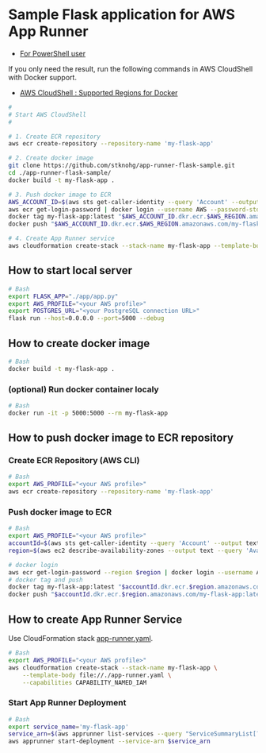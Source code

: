 # Sample Flask application for AWS App Runner

* [For PowerShell user](./README_PowerShell.md)

If you only need the result, run the following commands in AWS CloudShell with Docker support.

* [AWS CloudShell : Supported Regions for Docker](https://docs.aws.amazon.com/cloudshell/latest/userguide/supported-aws-regions.html#docker-regions)

```bash
#
# Start AWS CloudShell
#

# 1. Create ECR repository
aws ecr create-repository --repository-name 'my-flask-app'

# 2. Create docker image
git clone https://github.com/stknohg/app-runner-flask-sample.git
cd ./app-runner-flask-sample/
docker build -t my-flask-app .

# 3. Push docker image to ECR
AWS_ACCOUNT_ID=$(aws sts get-caller-identity --query 'Account' --output text)
aws ecr get-login-password | docker login --username AWS --password-stdin "$AWS_ACCOUNT_ID.dkr.ecr.$AWS_REGION.amazonaws.com"
docker tag my-flask-app:latest "$AWS_ACCOUNT_ID.dkr.ecr.$AWS_REGION.amazonaws.com/my-flask-app:latest"
docker push "$AWS_ACCOUNT_ID.dkr.ecr.$AWS_REGION.amazonaws.com/my-flask-app:latest"

# 4. Create App Runner service
aws cloudformation create-stack --stack-name my-flask-app --template-body file://./app-runner.yaml --capabilities CAPABILITY_NAMED_IAM
```

## How to start local server

```bash
# Bash
export FLASK_APP="./app/app.py"
export AWS_PROFILE="<your AWS profile>"
export POSTGRES_URL="<your PostgreSQL connection URL>"
flask run --host=0.0.0.0 --port=5000 --debug
```

## How to create docker image

```bash
# Bash
docker build -t my-flask-app .
```

### (optional) Run docker container localy

```bash
# Bash
docker run -it -p 5000:5000 --rm my-flask-app
```

## How to push docker image to ECR repository

### Create ECR Repository (AWS CLI)

```bash
# Bash
export AWS_PROFILE="<your AWS profile>"
aws ecr create-repository --repository-name 'my-flask-app'
```

### Push docker image to ECR

```bash
# Bash
export AWS_PROFILE="<your AWS profile>"
accountId=$(aws sts get-caller-identity --query 'Account' --output text)
region=$(aws ec2 describe-availability-zones --output text --query 'AvailabilityZones[0].[RegionName]')

# docker login
aws ecr get-login-password --region $region | docker login --username AWS --password-stdin "$accountId.dkr.ecr.$region.amazonaws.com"
# docker tag and push
docker tag my-flask-app:latest "$accountId.dkr.ecr.$region.amazonaws.com/my-flask-app:latest"
docker push "$accountId.dkr.ecr.$region.amazonaws.com/my-flask-app:latest"
```

## How to create App Runner Service

Use CloudFormation stack [app-runner.yaml](./app-runner.yaml).

```bash
# Bash 
export AWS_PROFILE="<your AWS profile>"
aws cloudformation create-stack --stack-name my-flask-app \
    --template-body file://./app-runner.yaml \
    --capabilities CAPABILITY_NAMED_IAM
```

### Start App Runner Deployment

```bash
# Bash
export service_name='my-flask-app'
service_arn=$(aws apprunner list-services --query "ServiceSummaryList[?ServiceName==\`$service_name\`].ServiceArn" --output text)
aws apprunner start-deployment --service-arn $service_arn
```
